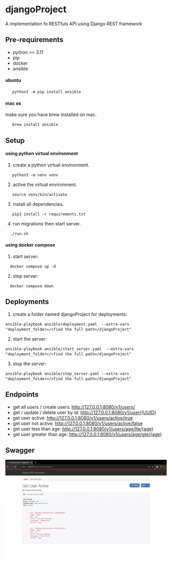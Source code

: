 # djangoProject

A implementation fo RESTfuls API using Django REST framework

## Pre-requirements

- python >= 3.11
- pip
- docker
- ansible

#### ubuntu

```
   python3 -m pip install ansible
```

#### mac os

make sure you have brew installed on mac.

```
   brew install ansible
```

## Setup

#### using python virtual environment

1. create a python virtual environment.

```
   python3 -m venv venv
```

2. active the virtual environment.

```
   source venv/bin/activate
```

3. install all dependencies.

```
   pip3 install -r requirements.txt
```

4. run migrations then start server.

```
  ./run.sh
```

#### using docker compose

1. start server:

```
  docker compose up -d
```

2. stop server:

```
  docker compose down
```

## Deployments

1. create a folder named djangoProject for deployments:

```
ansible-playbook ansible/deployment.yaml  --extra-vars "deployment_folder=/<find the full path>/djangoProject"
```

2. start the server:

```
ansible-playbook ansible/start_server.yaml  --extra-vars "deployment_folder=/<find the full path>/djangoProject"
```

3. stop the server:

```
ansible-playbook ansible/stop_server.yaml --extra-vars "deployment_folder=/<find the full path>/djangoProject"
```

## Endpoints

- get all users / create users: http://127.0.0.1:8080/v1/users/
- get / update / delete user by id: http://127.0.0.1:8080/v1/user/{UUID}
- get user active: http://127.0.0.1:8080/v1/users/active/true
- get user not active: http://127.0.0.1:8080/v1/users/active/false
- get user less than age: http://127.0.0.1:8080/v1/users/age/lte/{age}
- get user greater than age: http://127.0.0.1:8080/v1/users/age/gte/{age}

## Swagger

![alt text](https://github.com/bohuang-work/djangoProject/blob/main/static/django_rest_api.png)
